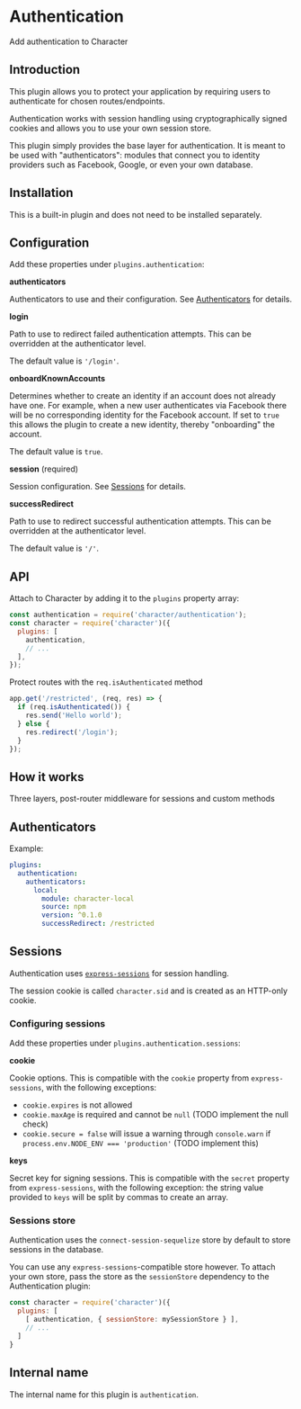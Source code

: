 # Authentication

Add authentication to Character

## Introduction

This plugin allows you to protect your application by requiring users to
authenticate for chosen routes/endpoints.

Authentication works with session handling using cryptographically signed
cookies and allows you to use your own session store.

This plugin simply provides the base layer for authentication. It is meant to be
used with "authenticators": modules that connect you to identity providers such
as Facebook, Google, or even your own database.

## Installation

This is a built-in plugin and does not need to be installed separately.

## Configuration

Add these properties under `plugins.authentication`:

**authenticators**

Authenticators to use and their configuration. See
[Authenticators](#authenticators) for details.

**login**

Path to use to redirect failed authentication attempts. This can be overridden
at the authenticator level.

The default value is `'/login'`.

**onboardKnownAccounts**

Determines whether to create an identity if an account does not already have
one. For example, when a new user authenticates via Facebook there will be no
corresponding identity for the Facebook account. If set to `true` this allows
the plugin to create a new identity, thereby "onboarding" the account.

The default value is `true`.

**session** (required)

Session configuration. See [Sessions](#sessions) for details.

**successRedirect**

Path to use to redirect successful authentication attempts. This can be
overridden at the authenticator level.

The default value is `'/'`.

## API

Attach to Character by adding it to the `plugins` property array:

```javascript
const authentication = require('character/authentication');
const character = require('character')({
  plugins: [
    authentication,
    // ...
  ],
});
```

Protect routes with the `req.isAuthenticated` method

```javascript
app.get('/restricted', (req, res) => {
  if (req.isAuthenticated()) {
    res.send('Hello world');
  } else {
    res.redirect('/login');
  }
});
```

## How it works

Three layers, post-router middleware for sessions and custom methods

## Authenticators

Example:

```yaml
plugins:
  authentication:
    authenticators:
      local:
        module: character-local
        source: npm
        version: ^0.1.0
        successRedirect: /restricted
```

## Sessions

Authentication uses [`express-sessions`](https://github.com/expressjs/session)
for session handling.

The session cookie is called `character.sid` and is created as an HTTP-only
cookie.

### Configuring sessions

Add these properties under `plugins.authentication.sessions`:

**cookie**

Cookie options. This is compatible with the `cookie` property from
`express-sessions`, with the following exceptions:

* `cookie.expires` is not allowed
* `cookie.maxAge` is required and cannot be `null` (TODO implement the null
  check)
* `cookie.secure = false` will issue a warning through `console.warn` if
  `process.env.NODE_ENV === 'production'` (TODO implement this)

**keys**

Secret key for signing sessions. This is compatible with the `secret` property
from `express-sessions`, with the following exception: the string value provided
to `keys` will be split by commas to create an array.

### Sessions store

Authentication uses the `connect-session-sequelize` store by default to store
sessions in the database.

You can use any `express-sessions`-compatible store however. To attach your own
store, pass the store as the `sessionStore` dependency to the Authentication
plugin:

```javascript
const character = require('character')({
  plugins: [
    [ authentication, { sessionStore: mySessionStore } ],
    // ...
  ]
}
```

## Internal name

The internal name for this plugin is `authentication`.

